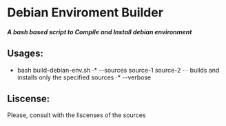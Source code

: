 # Debian Enviroment Builder
##### A bash based script to Compile and Install debian environment




## Usages:
  * bash build-debian-env.sh
     ⋅* --sources source-1 source-2
      ⋅⋅⋅ builds and installs only the specified sources
     ⋅* --verbose
     


## Liscense:
Please, consult with the liscenses of the sources
